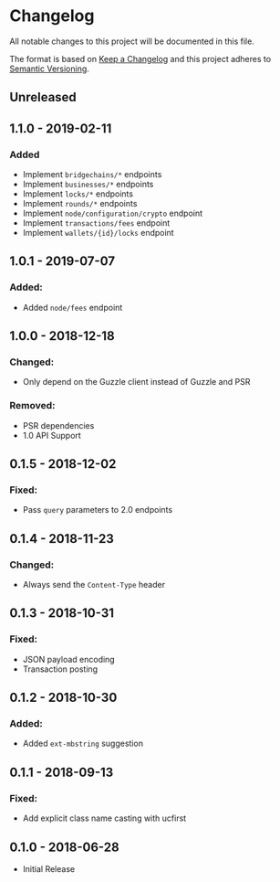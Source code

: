 # Changelog

All notable changes to this project will be documented in this file.

The format is based on [Keep a Changelog](http://keepachangelog.com/en/1.0.0/)
and this project adheres to [Semantic Versioning](http://semver.org/spec/v2.0.0.html).

## Unreleased

## 1.1.0 - 2019-02-11

### Added

- Implement `bridgechains/*` endpoints
- Implement `businesses/*` endpoints
- Implement `locks/*` endpoints
- Implement `rounds/*` endpoints
- Implement `node/configuration/crypto` endpoint
- Implement `transactions/fees` endpoint
- Implement `wallets/{id}/locks` endpoint

## 1.0.1 - 2019-07-07

### Added:

- Added `node/fees` endpoint

## 1.0.0 - 2018-12-18

### Changed:

- Only depend on the Guzzle client instead of Guzzle and PSR

### Removed:

- PSR dependencies
- 1.0 API Support

## 0.1.5 - 2018-12-02

### Fixed:

- Pass `query` parameters to 2.0 endpoints

## 0.1.4 - 2018-11-23

### Changed:

- Always send the `Content-Type` header

## 0.1.3 - 2018-10-31

### Fixed:

- JSON payload encoding
- Transaction posting

## 0.1.2 - 2018-10-30

### Added:

- Added `ext-mbstring` suggestion

## 0.1.1 - 2018-09-13

### Fixed:

- Add explicit class name casting with ucfirst

## 0.1.0 - 2018-06-28
- Initial Release
